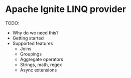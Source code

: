 # Apache Ignite LINQ provider

TODO:
* Why do we need this?
* Getting started
* Supported features
  * Joins
  * Groupings
  * Aggregate operators
  * Strings, math, regex
  * Async extensions

